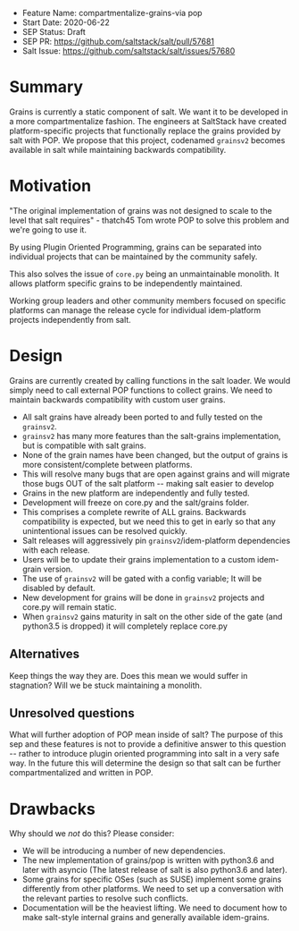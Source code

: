 - Feature Name: compartmentalize-grains-via pop
- Start Date: 2020-06-22
- SEP Status: Draft
- SEP PR: https://github.com/saltstack/salt/pull/57681
- Salt Issue: https://github.com/saltstack/salt/issues/57680

# Summary
[summary]: #summary

Grains is currently a static component of salt.  We want it to be developed in a more compartmentalize fashion.
The engineers at SaltStack have created platform-specific projects that functionally replace the grains
provided by salt with POP.  We propose that this project, codenamed `grainsv2` becomes available in salt while
maintaining backwards compatibility.

# Motivation
[motivation]: #motivation

"The original implementation of grains was not designed to scale to the level that salt requires" - thatch45
Tom wrote POP to solve this problem and we're going to use it. 

By using Plugin Oriented Programming, grains can be separated into individual projects that can be maintained
by the community safely.

This also solves the issue of `core.py` being an unmaintainable monolith.  It allows platform specific grains
to be independently maintained.

Working group leaders and other community members focused on specific platforms can manage the release cycle for
individual idem-platform projects independently from salt.

# Design
[design]: #detailed-design

Grains are currently created by calling functions in the salt loader.  We would simply need to call
external POP functions to collect grains.  We need to maintain backwards compatibility with custom user grains.

- All salt grains have already been ported to and fully tested on the `grainsv2`.
- `grainsv2` has many more features than the salt-grains implementation, but is compatible with salt grains.
- None of the grain names have been changed, but the output of grains is more consistent/complete between platforms.
- This will resolve many bugs that are open against grains and will migrate those bugs OUT of the salt
platform -- making salt easier to develop
- Grains in the new platform are independently and fully tested.
- Development will freeze on core.py and the salt/grains folder.
- This comprises a complete rewrite of ALL grains.  Backwards compatibility is expected, but we need this to get
in early so that any unintentional issues can be resolved quickly.
- Salt releases will aggressively pin `grainsv2`/idem-platform dependencies with each release.
- Users will be to update their grains implementation to a custom idem-grain version.
- The use of `grainsv2` will be gated with a config variable; It will be disabled by default.
- New development for grains will be done in `grainsv2` projects and core.py will remain static.
- When `grainsv2` gains maturity in salt on the other side of the gate (and python3.5 is dropped) it will completely replace core.py

## Alternatives
[alternatives]: #alternatives

Keep things the way they are.  Does this mean we would suffer in stagnation?  Will we be stuck maintaining a monolith.

## Unresolved questions
[unresolved]: #unresolved-questions

What will further adoption of POP mean inside of salt?  The purpose of this sep and these features is not to provide
a definitive answer to this question -- rather to introduce plugin oriented programming into salt in a very safe way.
In the future this will determine the design so that salt can be further compartmentalized and written in POP.

# Drawbacks
[drawbacks]: #drawbacks

Why should we *not* do this? Please consider:

- We will be introducing a number of new dependencies.
- The new implementation of grains/pop is written with python3.6 and later with asyncio
(The latest release of salt is also python3.6 and later).
- Some grains for specific OSes (such as SUSE) implement some grains differently from other platforms.  We need
to set up a conversation with the relevant parties to resolve such conflicts.
- Documentation will be the heaviest lifting.  We need to document how to make salt-style internal grains and generally
available idem-grains.
